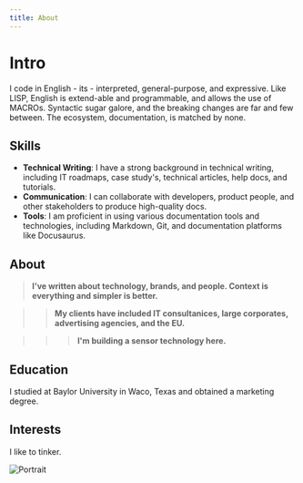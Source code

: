 ```yaml
---
title: About
---
```


# Intro

I code in English - its - interpreted, general-purpose, and expressive. Like LISP, English is extend-able and programmable, and allows the use of MACROs.  Syntactic sugar galore, and the breaking changes are far and few between. The ecosystem, documentation, is matched by none. 

## Skills

- **Technical Writing**: I have a strong background in technical writing, including IT roadmaps, case study's, technical articles, help docs, and tutorials.
- **Communication**: I can collaborate with developers, product people, and other stakeholders to produce high-quality docs.
- **Tools**: I am proficient in using various documentation tools and technologies, including Markdown, Git, and documentation platforms like Docusaurus.


## About

> **I've written about technology, brands, and people. Context is everything and simpler is better.**

>> **My clients have included IT consultanices, large corporates, advertising agencies, and the EU.**

>>> **I'm building a sensor technology here.**

## Education

I studied at Baylor University in Waco, Texas and obtained a marketing degree.

## Interests

I like to tinker.

![Portrait](/img/Me2.png)